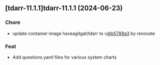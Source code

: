 

## [tdarr-11.1.1]tdarr-11.1.1 (2024-06-23)

### Chore



- update container image haveagitgat/tdarr to v[@b5789a3](https://github.com/b5789a3) by renovate

### Feat



- Add questions.yaml files for various system charts